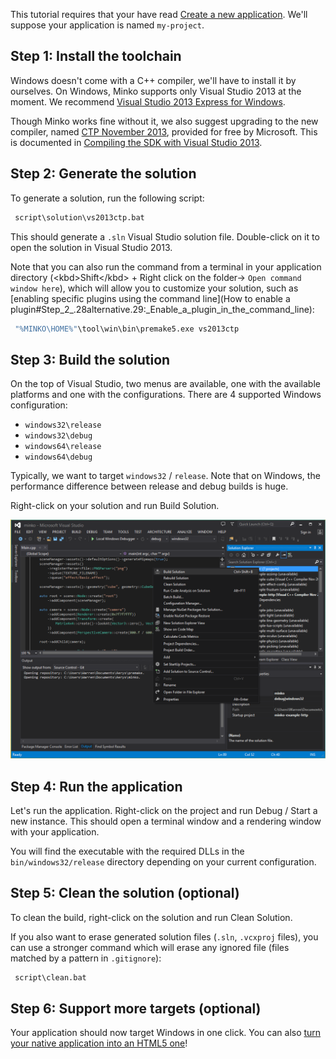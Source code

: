 This tutorial requires that your have read [Create a new application](Create_a_new_application.md). We'll suppose your application is named `my-project`.

Step 1: Install the toolchain
-----------------------------

Windows doesn't come with a C++ compiler, we'll have to install it by ourselves. On Windows, Minko supports only Visual Studio 2013 at the moment. We recommend [Visual Studio 2013 Express for Windows](http://www.visualstudio.com/en-us/products/visual-studio-express-vs.aspx).

Though Minko works fine without it, we also suggest upgrading to the new compiler, named [CTP November 2013](http://www.microsoft.com/en-us/download/details.aspx?id=41151), provided for free by Microsoft. This is documented in [Compiling the SDK with Visual Studio 2013](Compiling_the_SDK_with_Visual_Studio_2013#Step_3:_Updating_the_solution_for_Visual_Studio_2013).

Step 2: Generate the solution
-----------------------------

To generate a solution, run the following script:


```bash
 script\solution\vs2013ctp.bat 
```


This should generate a `.sln` Visual Studio solution file. Double-click on it to open the solution in Visual Studio 2013.

Note that you can also run the command from a terminal in your application directory (\<kbd\>Shift\</kbd\> + Right click on the folder-> `Open command window here`), which will allow you to customize your solution, such as [enabling specific plugins using the command line](How to enable a plugin#Step_2_.28alternative.29:_Enable_a_plugin_in_the_command_line):


```bash
 "%MINKO\HOME%"\tool\win\bin\premake5.exe vs2013ctp 
```


Step 3: Build the solution
--------------------------

On the top of Visual Studio, two menus are available, one with the available platforms and one with the configurations. There are 4 supported Windows configuration:

-   `windows32\release`
-   `windows32\debug`
-   `windows64\release`
-   `windows64\debug`

Typically, we want to target `windows32` / `release`. Note that on Windows, the performance difference between release and debug builds is huge.

Right-click on your solution and run Build Solution.

![](images/Vs2013_build.png "images/Vs2013_build.png")

Step 4: Run the application
---------------------------

Let's run the application. Right-click on the project and run Debug / Start a new instance. This should open a terminal window and a rendering window with your application.

You will find the executable with the required DLLs in the `bin/windows32/release` directory depending on your current configuration.

Step 5: Clean the solution (optional)
-------------------------------------

To clean the build, right-click on the solution and run Clean Solution.

If you also want to erase generated solution files (`.sln`, `.vcxproj` files), you can use a stronger command which will erase any ignored file (files matched by a pattern in `.gitignore`):


```bash
 script\clean.bat 
```


Step 6: Support more targets (optional)
---------------------------------------

Your application should now target Windows in one click. You can also [turn your native application into an HTML5 one](Targeting_HTML5.md)!

